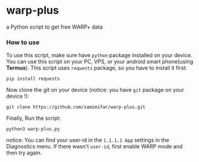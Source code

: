 # warp-plus
a Python script to get free WARP+ data

### How to use

To use this script, make sure have `python` package installed on your device.
You can use this script on your PC, VPS, or your android smart phone(using __Termux__).
This script uses `requests` package, so you have to install it first:


```shell
pip install requests
```

Now clone the git on your device (notice: you have `git` package on your device !):

```shell
git clone https://github.com/samimifar/warp-plus.git
```
Finally, Run the script:

```shell
python3 warp-plus.py
```

notice: You can find your user-id in the `1.1.1.1 App` settings in the Diagnostics menu.
If there wasn't `user-id`, first enable WARP mode and then try again.
